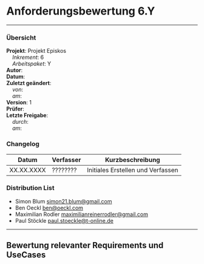# Anforderungsbewertung 6.Y

---

### Übersicht

**Projekt**: Projekt Episkos \
&nbsp;&nbsp;&nbsp;&nbsp;_Inkrement_: 6\
&nbsp;&nbsp;&nbsp;&nbsp;_Arbeitspaket_: Y\
**Autor**: \
**Datum**: \
**Zuletzt geändert**: \
&nbsp;&nbsp;&nbsp;&nbsp;_von_: \
&nbsp;&nbsp;&nbsp;&nbsp;_am_: \
**Version**: 1 \
**Prüfer**: \
**Letzte Freigabe**: \
&nbsp;&nbsp;&nbsp;&nbsp;_durch_: \
&nbsp;&nbsp;&nbsp;&nbsp;_am_: 

### Changelog

| Datum      | Verfasser | Kurzbeschreibung                  |
| ---------- | --------- | --------------------------------- |
| XX.XX.XXXX | ????????  | Initiales Erstellen und Verfassen |

### Distribution List

- Simon Blum <simon21.blum@gmail.com>
- Ben Oeckl <ben@oeckl.com>
- Maximilian Rodler <maximilianreinerrodler@gmail.com>
- Paul Stöckle <paul.stoeckle@t-online.de>

---

## Bewertung relevanter Requirements und UseCases
